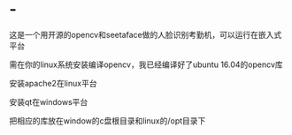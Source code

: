 # -
这是一个用开源的opencv和seetaface做的人脸识别考勤机，可以运行在嵌入式平台

需在你的linux系统安装编译opencv，我已经编译好了ubuntu 16.04的opencv库

安装apache2在linux平台

安装qt在windows平台

把相应的库放在window的c盘根目录和linux的/opt目录下


